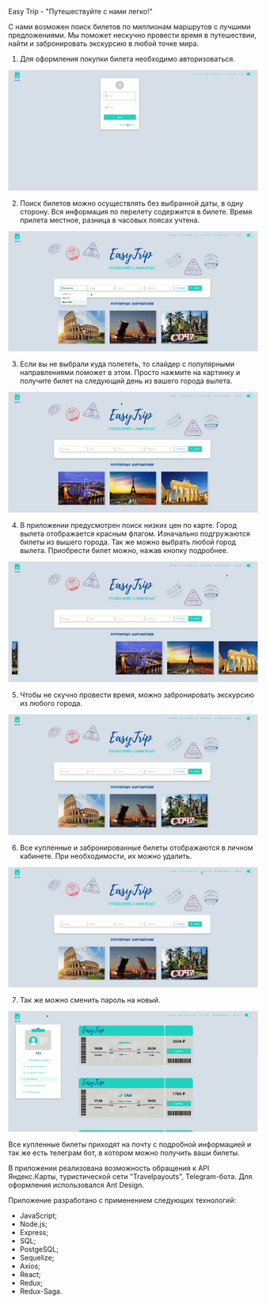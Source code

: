 Easy Trip - "Путешествуйте с нами легко!"

С нами возможен поиск билетов по миллионам маршрутов с лучшими предложениями. 
Мы поможет нескучно провести время в путешествии, найти и забронировать экскурсию в любой точке мира.


1. Для оформления покупки билета необходимо авторизоваться.

![](https://github.com/AlexsandraTerenteva/EasyTrip/blob/master/readme-assets/auth.gif)

2. Поиск билетов можно осуществлять без выбранной даты, в одну сторону. Вся информация по перелету содержится в билете.
Время прилета местное, разница в часовых поясах учтена.

![](https://github.com/AlexsandraTerenteva/EasyTrip/blob/master/readme-assets/main.gif)

3. Если вы не выбрали куда полететь, то слайдер с популярными направлениями поможет в этом.
Просто нажмите на картинку и получите билет на следующий день из вашего города вылета.

![](https://github.com/AlexsandraTerenteva/EasyTrip/blob/master/readme-assets/slider.gif)

4. В приложении предусмотрен поиск низких цен по карте. Город вылета отображается красным флагом. Изначально подгружаются билеты из вышего города. Так же можно выбрать любой город вылета. Приобрести билет можно, нажав кнопку подробнее.

![](https://github.com/AlexsandraTerenteva/EasyTrip/blob/master/readme-assets/map.gif)

5. Чтобы не скучно провести время, можно забронировать экскурсию из любого города.

![](https://github.com/AlexsandraTerenteva/EasyTrip/blob/master/readme-assets/excursions.gif)

6. Все купленные и забронированные билеты отображаются в личном кабинете. При необходимости, их можно удалить.

![](https://github.com/AlexsandraTerenteva/EasyTrip/blob/master/readme-assets/profile.gif)

7. Так же можно сменить пароль на новый.

![](https://github.com/AlexsandraTerenteva/EasyTrip/blob/master/readme-assets/profile2.gif)

Все купленные билеты приходят на почту с подробной информацией и так же есть телеграм бот, в котором можно получить ваши билеты.

В приложении реализована возможность обращения к API Яндекс.Карты, туристической сети "Travelpayouts", Telegram-бота.
Для оформления использовался Ant Design.

Приложение разработано с применением следующих технологий:
- JavaScript;
- Node.js;
- Express;
- SQL;
- PostgeSQL;
- Sequelize;
- Axios;
- React;
- Redux;
- Redux-Saga.
